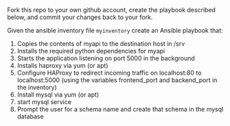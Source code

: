 Fork this repo to your own github account, create the playbook described below, and commit your changes back to your fork.

Given the ansible inventory file `myinventory` create an Ansible playbook that: 

1. Copies the contents of myapi to the destination host in /srv
2. Installs the required python dependencies for myapi
3. Starts the application listening on port 5000 in the background
4. Installs haproxy via yum (or apt)
5. Configure HAProxy to redirect incoming traffic on localhost:80 to localhost:5000 (using the variables frontend\_port and backend\_port in the inventory)
6. Install mysql via yum (or apt)
7. start mysql service
8. Prompt the user for a schema name and create that schema in the mysql database
